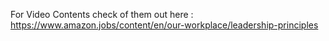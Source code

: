 For Video Contents check of them out here : https://www.amazon.jobs/content/en/our-workplace/leadership-principles
